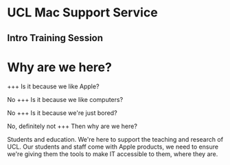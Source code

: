 # UCL Mac Support Service
Intro Training Session
---
# Why are we here?
+++
Is it because we like Apple?

No <!-- .element: class="fragment" -->
+++
Is it because we like computers?

No  <!-- .element: class="fragment" -->
+++
Is it because we're just bored?

No, definitely not <!-- .element: class="fragment" -->
+++
Then why are we here?

Students and education. We're here to support the teaching and research of UCL. Our students and staff come with Apple products, we need to ensure we're giving them the tools to make IT accessible to them, where they are. <!-- .element: class="fragment" -->
